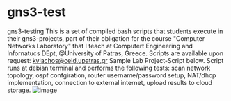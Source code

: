 # gns3-test
gns3-testing
This is a set of compiled bash scripts that students execute in their gns3-projects, part of their obligation for the course "Computer Networks Laboratory" 
that I teach at Computert Engineering and Infornatucs DEpt, @University of Patras, Greece.
Scripts are available upon request: kvlachos@ceid.upatras.gr
Sample Lab Project-Script below. Script runs at debian terminal and performs the following tests:
	scan network topology, 
	ospf confgiration, 
	router username/password setup, 
	NAT/dhcp implementation,
	connection to external internet,
	upload results to cloud storage.
![image](https://user-images.githubusercontent.com/8039079/225251989-84764e17-d1d8-4e0d-a36a-37a1a49f7a0b.png)

